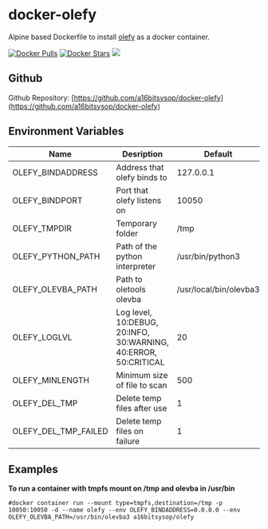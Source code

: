 # docker-olefy
Alpine based Dockerfile to install [olefy](https://github.com/HeinleinSupport/olefy) as a docker container.

[![Docker Pulls](https://img.shields.io/docker/pulls/a16bitsysop/olefy.svg?style=flat-square)](https://hub.docker.com/r/a16bitsysop/olefy/)
[![Docker Stars](https://img.shields.io/docker/stars/a16bitsysop/olefy.svg?style=flat-square)](https://hub.docker.com/r/a16bitsysop/olefy/)
[![](https://images.microbadger.com/badges/version/a16bitsysop/olefy.svg)](https://microbadger.com/images/a16bitsysop/olefy "Get your own version badge on microbadger.com")

## Github
Github Repository: [https://github.com/a16bitsysop/docker-olefy](https://github.com/a16bitsysop/docker-olefy)

## Environment Variables
| Name                 | Desription                                                      | Default                |
| -------------------- | --------------------------------------------------------------- | ---------------------- |
| OLEFY_BINDADDRESS    | Address that olefy binds to                                     | 127.0.0.1              |
| OLEFY_BINDPORT       | Port that olefy listens on                                      | 10050                  |
| OLEFY_TMPDIR         | Temporary folder                                                | /tmp                   |
| OLEFY_PYTHON_PATH    | Path of the python interpreter                                  | /usr/bin/python3       |
| OLEFY_OLEVBA_PATH    | Path to oletools olevba                                         | /usr/local/bin/olevba3 |
| OLEFY_LOGLVL         | Log level, 10:DEBUG, 20:INFO, 30:WARNING, 40:ERROR, 50:CRITICAL | 20                     |
| OLEFY_MINLENGTH      | Minimum size of file to scan                                    | 500                    |
| OLEFY_DEL_TMP        | Delete temp files after use                                     | 1                      |
| OLEFY_DEL_TMP_FAILED | Delete temp files on failure                                    | 1                      |


## Examples
**To run a container with tmpfs mount on /tmp and olevba in /usr/bin**
```
#docker container run --mount type=tmpfs,destination=/tmp -p 10050:10050 -d --name olefy --env OLEFY_BINDADDRESS=0.0.0.0 --env OLEFY_OLEVBA_PATH=/usr/bin/olevba3 a16bitsysop/olefy
```
